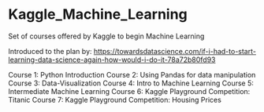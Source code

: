 # Kaggle_Machine_Learning
Set of courses offered by Kaggle to begin Machine Learning

Introduced to the plan by:
https://towardsdatascience.com/if-i-had-to-start-learning-data-science-again-how-would-i-do-it-78a72b80fd93

Course 1: Python Introduction
Course 2: Using Pandas for data manipulation
Course 3: Data-Visualization
Course 4: Intro to Machine Learning
Course 5: Intermediate Machine Learning
Course 6: Kaggle Playground Competition: Titanic
Course 7: Kaggle Playground Competition: Housing Prices


